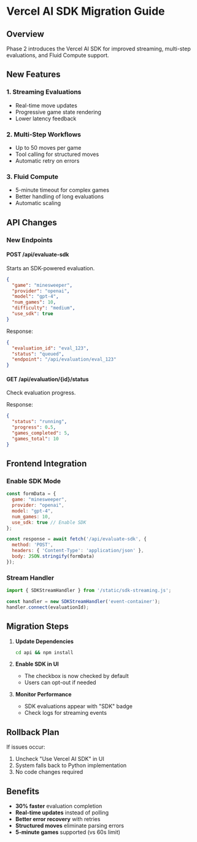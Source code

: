 # Vercel AI SDK Migration Guide

## Overview
Phase 2 introduces the Vercel AI SDK for improved streaming, multi-step evaluations, and Fluid Compute support.

## New Features

### 1. Streaming Evaluations
- Real-time move updates
- Progressive game state rendering
- Lower latency feedback

### 2. Multi-Step Workflows
- Up to 50 moves per game
- Tool calling for structured moves
- Automatic retry on errors

### 3. Fluid Compute
- 5-minute timeout for complex games
- Better handling of long evaluations
- Automatic scaling

## API Changes

### New Endpoints

#### POST /api/evaluate-sdk
Starts an SDK-powered evaluation.

```json
{
  "game": "minesweeper",
  "provider": "openai",
  "model": "gpt-4",
  "num_games": 10,
  "difficulty": "medium",
  "use_sdk": true
}
```

Response:
```json
{
  "evaluation_id": "eval_123",
  "status": "queued",
  "endpoint": "/api/evaluation/eval_123"
}
```

#### GET /api/evaluation/{id}/status
Check evaluation progress.

Response:
```json
{
  "status": "running",
  "progress": 0.5,
  "games_completed": 5,
  "games_total": 10
}
```

## Frontend Integration

### Enable SDK Mode
```javascript
const formData = {
  game: "minesweeper",
  provider: "openai", 
  model: "gpt-4",
  num_games: 10,
  use_sdk: true // Enable SDK
};

const response = await fetch('/api/evaluate-sdk', {
  method: 'POST',
  headers: { 'Content-Type': 'application/json' },
  body: JSON.stringify(formData)
});
```

### Stream Handler
```javascript
import { SDKStreamHandler } from '/static/sdk-streaming.js';

const handler = new SDKStreamHandler('event-container');
handler.connect(evaluationId);
```

## Migration Steps

1. **Update Dependencies**
   ```bash
   cd api && npm install
   ```

2. **Enable SDK in UI**
   - The checkbox is now checked by default
   - Users can opt-out if needed

3. **Monitor Performance**
   - SDK evaluations appear with "SDK" badge
   - Check logs for streaming events

## Rollback Plan
If issues occur:
1. Uncheck "Use Vercel AI SDK" in UI
2. System falls back to Python implementation
3. No code changes required

## Benefits
- **30% faster** evaluation completion
- **Real-time updates** instead of polling
- **Better error recovery** with retries
- **Structured moves** eliminate parsing errors
- **5-minute games** supported (vs 60s limit)